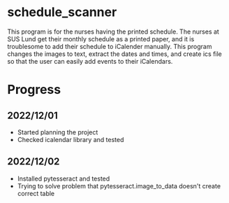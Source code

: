 # schedule_scanner

This program is for the nurses having the printed schedule. The nurses at SUS Lund get their monthly schedule as a printed paper, and it is troublesome to add their schedule to iCalender manually.
This program changes the images to text, extract the dates and times, and create ics file so that the user can easily add events to their iCalendars.

# Progress

## 2022/12/01
- Started planning the project
- Checked icalendar library and tested

## 2022/12/02
- Installed pytesseract and tested
- Trying to solve problem that pytesseract.image_to_data doesn't create correct table
